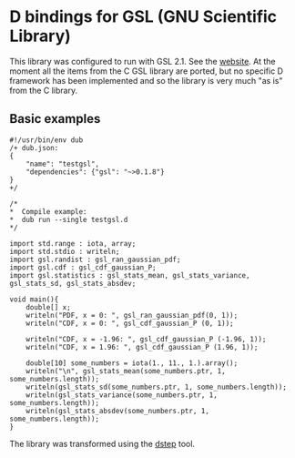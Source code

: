 # D bindings for GSL (GNU Scientific Library)

This library was configured to run with GSL 2.1. See the  [website](https://www.gnu.org/software/gsl/). At the moment all the items from the C GSL library are ported, but no specific D framework has been implemented and so the library is very much "as is" from the C library.

## Basic examples

```
#!/usr/bin/env dub
/+ dub.json:
{
    "name": "testgsl",
    "dependencies": {"gsl": "~>0.1.8"}
}
+/

/*
*  Compile example:
*  dub run --single testgsl.d
*/

import std.range : iota, array;
import std.stdio : writeln;
import gsl.randist : gsl_ran_gaussian_pdf;
import gsl.cdf : gsl_cdf_gaussian_P;
import gsl.statistics : gsl_stats_mean, gsl_stats_variance, gsl_stats_sd, gsl_stats_absdev;

void main(){
	double[] x;
	writeln("PDF, x = 0: ", gsl_ran_gaussian_pdf(0, 1));
	writeln("CDF, x = 0: ", gsl_cdf_gaussian_P (0, 1));

	writeln("CDF, x = -1.96: ", gsl_cdf_gaussian_P (-1.96, 1));
	writeln("CDF, x = 1.96: ", gsl_cdf_gaussian_P (1.96, 1));

	double[10] some_numbers = iota(1., 11., 1.).array();
	writeln("\n", gsl_stats_mean(some_numbers.ptr, 1, some_numbers.length));
	writeln(gsl_stats_sd(some_numbers.ptr, 1, some_numbers.length));
	writeln(gsl_stats_variance(some_numbers.ptr, 1, some_numbers.length));
	writeln(gsl_stats_absdev(some_numbers.ptr, 1, some_numbers.length));
}
```
The library was transformed using the [dstep](https://github.com/jacob-carlborg/dstep) tool.
